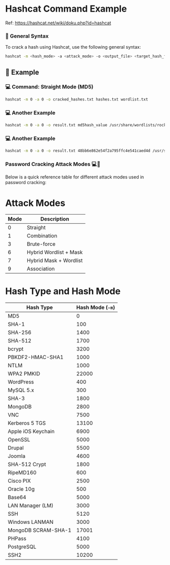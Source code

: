 # **Hashcat Command Example**
Ref: https://hashcat.net/wiki/doku.php?id=hashcat

### 📝 **General Syntax**

To crack a hash using Hashcat, use the following general syntax:

```bash
hashcat -m <hash_mode> -a <attack_mode> -o <output_file> <target_hash_file> <wordlist_file>
```
## 🔐 **Example**

### 💻 **Command: Straight Mode (MD5)**

```bash
hashcat -m 0 -a 0 -o cracked_hashes.txt hashes.txt wordlist.txt
```
### 💻 Another Example
```bash
hashcat -m 0 -a 0 -o result.txt md5hash_value /usr/share/wordlists/rockyou.txt
```
### 💻 Another Example
```bash
hashcat -m 0 -a 0 -o result.txt 48bb6e862e54f2a795ffc4e541caed4d /usr/share/wordlists/rockyou.txt
```

### Password Cracking Attack Modes 💻🔐

Below is a quick reference table for different attack modes used in password cracking:
# Attack Modes

| **Mode** | **Description**              |
|----------|------------------------------|
| 0        | Straight                     |
| 1        | Combination                  |
| 3        | Brute-force                  |
| 6        | Hybrid Wordlist + Mask       |
| 7        | Hybrid Mask + Wordlist       |
| 9        | Association                  |



# Hash Type and Hash Mode
| Hash Type                | Hash Mode (`-m`) |
|--------------------------|------------------|
| MD5                      | 0                |
| SHA-1                    | 100              |
| SHA-256                  | 1400             |
| SHA-512                  | 1700             |
| bcrypt                   | 3200             |
| PBKDF2-HMAC-SHA1         | 1000             |
| NTLM                     | 1000             |
| WPA2 PMKID               | 22000            |
| WordPress                | 400              |
| MySQL 5.x                | 300              |
| SHA-3                    | 1800             |
| MongoDB                  | 2800             |
| VNC                      | 7500             |
| Kerberos 5 TGS           | 13100            |
| Apple iOS Keychain       | 6900             |
| OpenSSL                  | 5000             |
| Drupal                   | 5500             |
| Joomla                   | 4600             |
| SHA-512 Crypt            | 1800             |
| RipeMD160                | 600              |
| Cisco PIX                | 2500             |
| Oracle 10g               | 500              |
| Base64                   | 5000             |
| LAN Manager (LM)         | 3000             |
| SSH                      | 5120             |
| Windows LANMAN           | 3000             |
| MongoDB SCRAM-SHA-1      | 17001            |
| PHPass                   | 4100             |
| PostgreSQL               | 5000             |
| SSH2                     | 10200            |

























